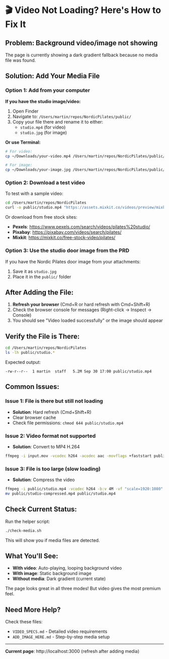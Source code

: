 # 🎬 Video Not Loading? Here's How to Fix It

## Problem: Background video/image not showing

The page is currently showing a dark gradient fallback because no media file was found.

## Solution: Add Your Media File

### Option 1: Add from your computer

**If you have the studio image/video:**

1. Open Finder
2. Navigate to: `/Users/martin/repos/NordicPilates/public/`
3. Copy your file there and rename it to either:
   - `studio.mp4` (for video)
   - `studio.jpg` (for image)

**Or use Terminal:**
```bash
# For video:
cp ~/Downloads/your-video.mp4 /Users/martin/repos/NordicPilates/public/studio.mp4

# For image:
cp ~/Downloads/your-image.jpg /Users/martin/repos/NordicPilates/public/studio.jpg
```

### Option 2: Download a test video

To test with a sample video:

```bash
cd /Users/martin/repos/NordicPilates
curl -o public/studio.mp4 "https://assets.mixkit.co/videos/preview/mixkit-woman-doing-pilates-on-a-reformer-28665-large.mp4"
```

Or download from free stock sites:
- **Pexels**: https://www.pexels.com/search/videos/pilates%20studio/
- **Pixabay**: https://pixabay.com/videos/search/pilates/
- **Mixkit**: https://mixkit.co/free-stock-video/pilates/

### Option 3: Use the studio door image from the PRD

If you have the Nordic Pilates door image from your attachments:
1. Save it as `studio.jpg`
2. Place it in the `public/` folder

## After Adding the File:

1. **Refresh your browser** (Cmd+R or hard refresh with Cmd+Shift+R)
2. Check the browser console for messages (Right-click → Inspect → Console)
3. You should see "Video loaded successfully" or the image should appear

## Verify the File is There:

```bash
cd /Users/martin/repos/NordicPilates
ls -lh public/studio.*
```

Expected output:
```
-rw-r--r--  1 martin  staff   5.2M Sep 30 17:00 public/studio.mp4
```

## Common Issues:

### Issue 1: File is there but still not loading
- **Solution**: Hard refresh (Cmd+Shift+R)
- Clear browser cache
- Check file permissions: `chmod 644 public/studio.mp4`

### Issue 2: Video format not supported
- **Solution**: Convert to MP4 H.264
```bash
ffmpeg -i input.mov -vcodec h264 -acodec aac -movflags +faststart public/studio.mp4
```

### Issue 3: File is too large (slow loading)
- **Solution**: Compress the video
```bash
ffmpeg -i public/studio.mp4 -vcodec h264 -b:v 4M -vf "scale=1920:1080" -movflags +faststart public/studio-compressed.mp4
mv public/studio-compressed.mp4 public/studio.mp4
```

## Check Current Status:

Run the helper script:
```bash
./check-media.sh
```

This will show you if media files are detected.

## What You'll See:

- **With video**: Auto-playing, looping background video
- **With image**: Static background image
- **Without media**: Dark gradient (current state)

The page looks great in all three modes! But video gives the most premium feel.

## Need More Help?

Check these files:
- `VIDEO_SPECS.md` - Detailed video requirements
- `ADD_IMAGE_HERE.md` - Step-by-step media setup

---

**Current page**: http://localhost:3000 (refresh after adding media)
